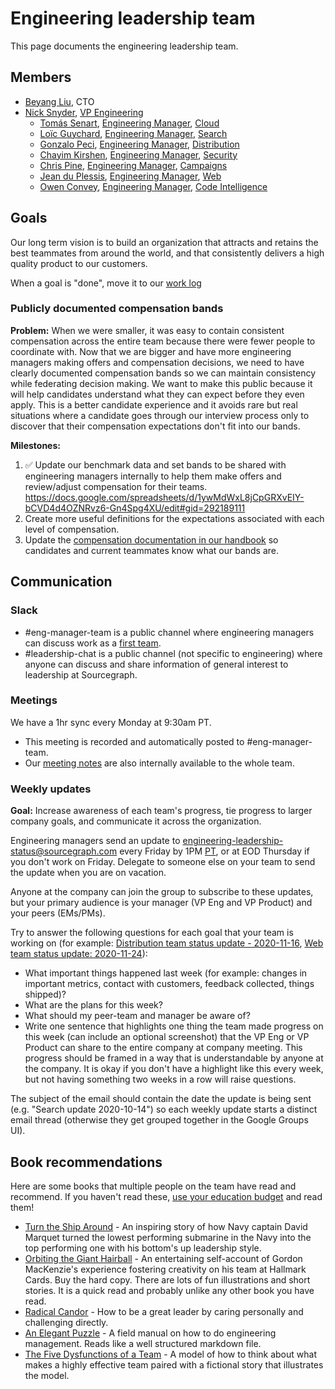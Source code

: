 # Engineering leadership team

This page documents the engineering leadership team.

## Members

- [Beyang Liu](../../../company/team/index.md#beyang-liu), CTO
- [Nick Snyder](../../../company/team/index.md#nick-snyder-he-him), [VP Engineering](../roles.md#vp-engineering)
  - [Tomás Senart](../../../company/team/index.md#tomás-senart), [Engineering Manager](../roles.md#engineering-manager), [Cloud](../cloud/index.md)
  - [Loïc Guychard](../../../company/team/index.md#loïc-guychard), [Engineering Manager](../roles.md#engineering-manager), [Search](../search/index.md)
  - [Gonzalo Peci](../../../company/team/index.md#gonzalo-peci-hehim), [Engineering Manager](../roles.md#engineering-manager), [Distribution](../distribution/index.md)
  - [Chayim Kirshen](../../../company/team/index.md#chayim-kirshen-he-him), [Engineering Manager](../roles.md#engineering-manager), [Security](../security/index.md)
  - [Chris Pine](../../../company/team/index.md#chris-pine-he-she-they-chris), [Engineering Manager](../roles.md#engineering-manager), [Campaigns](../campaigns/index.md)
  - [Jean du Plessis](../../../company/team/index.md#jean-du-plessis-he-him), [Engineering Manager](../roles.md#engineering-manager), [Web](../web/index.md)
  - [Owen Convey](../../../company/team/index.md#owen-convey-he-him), [Engineering Manager](../roles.md#engineering-manager), [Code Intelligence](../code-intelligence/index.md)

## Goals

Our long term vision is to build an organization that attracts and retains the best teammates from around the world, and that consistently delivers a high quality product to our customers.

When a goal is "done", move it to our [work log](worklog.md)

### Publicly documented compensation bands

**Problem:** When we were smaller, it was easy to contain consistent compensation across the entire team because there were fewer people to coordinate with. Now that we are bigger and have more engineering managers making offers and compensation decisions, we need to have clearly documented compensation bands so we can maintain consistency while federating decision making. We want to make this public because it will help candidates understand what they can expect before they even apply. This is a better candidate experience and it avoids rare but real situations where a candidate goes through our interview process only to discover that their compensation expectations don't fit into our bands.

**Milestones:**

1. ✅ Update our benchmark data and set bands to be shared with engineering managers internally to help them make offers and review/adjust compensation for their teams. https://docs.google.com/spreadsheets/d/1ywMdWxL8jCpGRXvEIY-bCVD4d4OZNRvz6-Gn4Spg4XU/edit#gid=292189111
1. Create more useful definitions for the expectations associated with each level of compensation.
1. Update the [compensation documentation in our handbook](../../people-ops/compensation.md#ranges) so candidates and current teammates know what our bands are.

## Communication

### Slack

- #eng-manager-team is a public channel where engineering managers can discuss work as a [first team](https://lethain.com/first-team/).
- #leadership-chat is a public channel (not specific to engineering) where anyone can discuss and share information of general interest to leadership at Sourcegraph.

### Meetings

We have a 1hr sync every Monday at 9:30am PT.

- This meeting is recorded and automatically posted to #eng-manager-team.
- Our [meeting notes](https://docs.google.com/document/d/1nZTGua3cdMTJLwANlBZNX2uXiDXLuYDBkH9tehwdqTY/edit#) are also internally available to the whole team.

### Weekly updates

**Goal:** Increase awareness of each team's progress, tie progress to larger company goals, and communicate it across the organization.

Engineering managers send an update to [engineering-leadership-status@sourcegraph.com](https://groups.google.com/a/sourcegraph.com/g/engineering-leadership-status) every Friday by 1PM [PT](https://time.is/PT), or at EOD Thursday if you don't work on Friday. Delegate to someone else on your team to send the update when you are on vacation.

Anyone at the company can join the group to subscribe to these updates, but your primary audience is your manager (VP Eng and VP Product) and your peers (EMs/PMs).

Try to answer the following questions for each goal that your team is working on (for example: [Distribution team status update - 2020-11-16](https://groups.google.com/a/sourcegraph.com/g/engineering-leadership-status/c/l4iFZ6ZvWk8), [Web team status update: 2020-11-24](https://groups.google.com/a/sourcegraph.com/g/engineering-leadership-status/c/t-fwx8O4rvU/m/m7UVjfyGBQAJ)):

- What important things happened last week (for example: changes in important metrics, contact with customers, feedback collected, things shipped)?
- What are the plans for this week?
- What should my peer-team and manager be aware of?
- Write one sentence that highlights one thing the team made progress on this week (can include an optional screenshot) that the VP Eng or VP Product can share to the entire company at company meeting. This progress should be framed in a way that is understandable by anyone at the company. It is okay if you don't have a highlight like this every week, but not having something two weeks in a row will raise questions.

The subject of the email should contain the date the update is being sent (e.g. "Search update 2020-10-14") so each weekly update starts a distinct email thread (otherwise they get grouped together in the Google Groups UI).

## Book recommendations

Here are some books that multiple people on the team have read and recommend. If you haven't read these, [use your education budget](../../people-ops/travel.md#professional-development-and-education) and read them!

- [Turn the Ship Around](https://www.amazon.com/Turn-Ship-Around-Turning-Followers/dp/1591846404/) - An inspiring story of how Navy captain David Marquet turned the lowest performing submarine in the Navy into the top performing one with his bottom's up leadership style.
- [Orbiting the Giant Hairball](https://www.amazon.com/Orbiting-Giant-Hairball-Corporate-Surviving/dp/0670879835/) - An entertaining self-account of Gordon MacKenzie's experience fostering creativity on his team at Hallmark Cards. Buy the hard copy. There are lots of fun illustrations and short stories. It is a quick read and probably unlike any other book you have read.
- [Radical Candor](https://www.radicalcandor.com/the-book/) - How to be a great leader by caring personally and challenging directly.
- [An Elegant Puzzle](https://lethain.com/elegant-puzzle/) - A field manual on how to do engineering management. Reads like a well structured markdown file.
- [The Five Dysfunctions of a Team](https://www.amazon.com/Five-Dysfunctions-Team-Leadership-Fable/dp/0787960756) - A model of how to think about what makes a highly effective team paired with a fictional story that illustrates the model.
